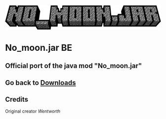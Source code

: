 ![null](images/no_moon.png)

# No_moon.jar BE

Official port of the java mod "No_moon.jar"
-------
Go back to [Downloads](Downloads.md)
-------
## Credits

Original creator *Wentworth*
